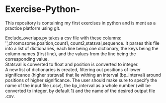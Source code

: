 # Exercise-Python-

This repository is containing my first exercises in python and is ment as a practice platform using git.

Exclude_overlaps.py takes a csv file with these columns: '',chromosome,position,count1,
count2,statsval,sequence.  It parses this file into a list of dictionaries, 
each line being one dictionary, the keys being the column names (first 
line), and the values from the line being the corresponding value.   
Statsval is converted to float and position is converted to integer.  
A new list of dictionaries is created, filtering out positions of 
lower significance (higher statsval) that lie withing an interval 
(bp_interval) around positions of higher significance.  The user should 
make sure to specify the name of the input file (.csv), the 
bp_interval as a whole number (will be converted to integer, by default 1) 
and the name of the desired output file .csv.
